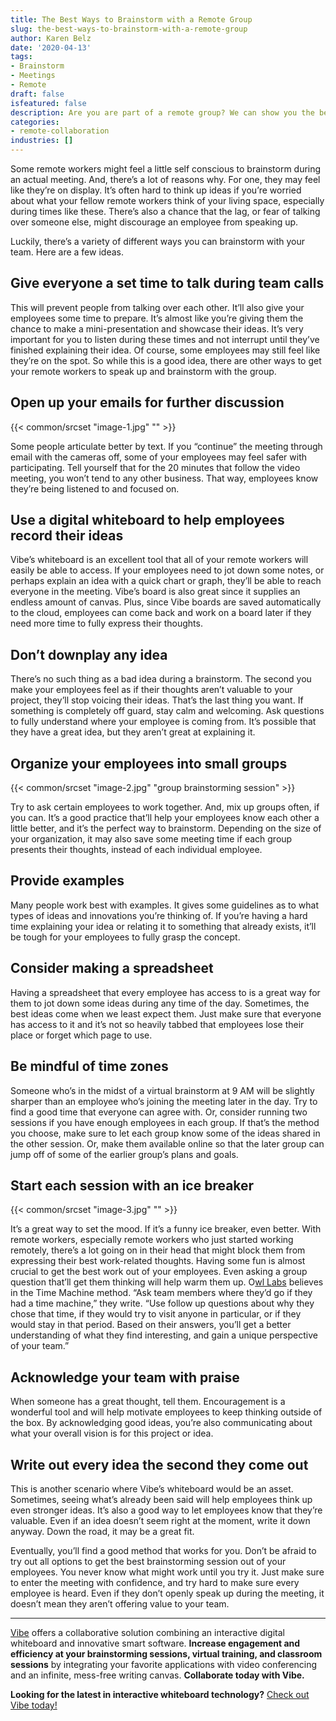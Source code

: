 ```yaml
---
title: The Best Ways to Brainstorm with a Remote Group
slug: the-best-ways-to-brainstorm-with-a-remote-group
author: Karen Belz
date: '2020-04-13'
tags:
- Brainstorm
- Meetings
- Remote
draft: false
isfeatured: false
description: Are you are part of a remote group? We can show you the best ways to brainstorm with your group.
categories:
- remote-collaboration
industries: []
---
```


Some remote workers might feel a little self conscious to brainstorm during an actual meeting. And, there’s a lot of reasons why. For one, they may feel like they’re on display. It’s often hard to think up ideas if you’re worried about what your fellow remote workers think of your living space, especially during times like these. There’s also a chance that the lag, or fear of talking over someone else, might discourage an employee from speaking up.

Luckily, there’s a variety of different ways you can brainstorm with your team. Here are a few ideas.

## Give everyone a set time to talk during team calls

This will prevent people from talking over each other. It’ll also give your employees some time to prepare. It’s almost like you’re giving them the chance to make a mini-presentation and showcase their ideas. It’s very important for you to listen during these times and not interrupt until they’ve finished explaining their idea. Of course, some employees may still feel like they’re on the spot. So while this is a good idea, there are other ways to get your remote workers to speak up and brainstorm with the group.

## Open up your emails for further discussion

{{< common/srcset "image-1.jpg" "" >}}

Some people articulate better by text. If you “continue” the meeting through email with the cameras off, some of your employees may feel safer with participating. Tell yourself that for the 20 minutes that follow the video meeting, you won’t tend to any other business. That way, employees know they’re being listened to and focused on.

## Use a digital whiteboard to help employees record their ideas

Vibe’s whiteboard is an excellent tool that all of your remote workers will easily be able to access. If your employees need to jot down some notes, or perhaps explain an idea with a quick chart or graph, they’ll be able to reach everyone in the meeting. Vibe’s board is also great since it supplies an endless amount of canvas. Plus, since Vibe boards are saved automatically to the cloud, employees can come back and work on a board later if they need more time to fully express their thoughts.

## Don’t downplay any idea

There’s no such thing as a bad idea during a brainstorm. The second you make your employees feel as if their thoughts aren’t valuable to your project, they’ll stop voicing their ideas. That’s the last thing you want. If something is completely off guard, stay calm and welcoming. Ask questions to fully understand where your employee is coming from. It’s possible that they have a great idea, but they aren’t great at explaining it.

## Organize your employees into small groups

{{< common/srcset "image-2.jpg" "group brainstorming session" >}}

Try to ask certain employees to work together. And, mix up groups often, if you can. It’s a good practice that’ll help your employees know each other a little better, and it’s the perfect way to brainstorm. Depending on the size of your organization, it may also save some meeting time if each group presents their thoughts, instead of each individual employee.

## Provide examples

Many people work best with examples. It gives some guidelines as to what types of ideas and innovations you’re thinking of. If you’re having a hard time explaining your idea or relating it to something that already exists, it’ll be tough for your employees to fully grasp the concept.

## Consider making a spreadsheet

Having a spreadsheet that every employee has access to is a great way for them to jot down some ideas during any time of the day. Sometimes, the best ideas come when we least expect them. Just make sure that everyone has access to it and it’s not so heavily tabbed that employees lose their place or forget which page to use.

## Be mindful of time zones

Someone who’s in the midst of a virtual brainstorm at 9 AM will be slightly sharper than an employee who’s joining the meeting later in the day. Try to find a good time that everyone can agree with. Or, consider running two sessions if you have enough employees in each group. If that’s the method you choose, make sure to let each group know some of the ideas shared in the other session. Or, make them available online so that the later group can jump off of some of the earlier group’s plans and goals.

## Start each session with an ice breaker

{{< common/srcset "image-3.jpg" "" >}}

It’s a great way to set the mood. If it’s a funny ice breaker, even better. With remote workers, especially remote workers who just started working remotely, there’s a lot going on in their head that might block them from expressing their best work-related thoughts. Having some fun is almost crucial to get the best work out of your employees. Even asking a group question that’ll get them thinking will help warm them up. O[wl Labs](https://www.owllabs.com/blog/ice-breakers) believes in the Time Machine method. “Ask team members where they’d go if they had a time machine,” they write. “Use follow up questions about why they chose that time, if they would try to visit anyone in particular, or if they would stay in that period. Based on their answers, you’ll get a better understanding of what they find interesting, and gain a unique perspective of your team.”

## Acknowledge your team with praise

When someone has a great thought, tell them. Encouragement is a wonderful tool and will help motivate employees to keep thinking outside of the box. By acknowledging good ideas, you’re also communicating about what your overall vision is for this project or idea.

## Write out every idea the second they come out

This is another scenario where Vibe’s whiteboard would be an asset. Sometimes, seeing what’s already been said will help employees think up even stronger ideas. It’s also a good way to let employees know that they’re valuable. Even if an idea doesn’t seem right at the moment, write it down anyway. Down the road, it may be a great fit.

Eventually, you’ll find a good method that works for you. Don’t be afraid to try out all options to get the best brainstorming session out of your employees. You never know what might work until you try it. Just make sure to enter the meeting with confidence, and try hard to make sure every employee is heard. Even if they don’t openly speak up during the meeting, it doesn’t mean they aren’t offering value to your team.



---

[Vibe](https://vibe.us/) offers a collaborative solution combining an interactive digital whiteboard and innovative smart software. **Increase engagement and efficiency at your brainstorming sessions, virtual training, and classroom sessions** by integrating your favorite applications with video conferencing and an infinite, mess-free writing canvas. **Collaborate today with Vibe.**

**Looking for the latest in interactive whiteboard technology?** [Check out Vibe today!](https://vibe.us/order/)
